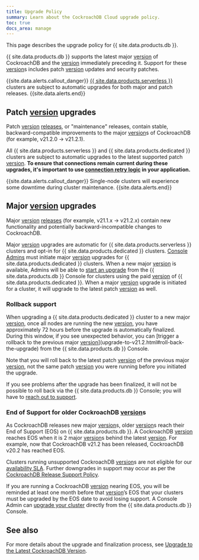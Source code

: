 ```yaml
---
title: Upgrade Policy
summary: Learn about the CockroachDB Cloud upgrade policy.
toc: true
docs_area: manage
---
```


This page describes the upgrade policy for {{ site.data.products.db }}.

{{ site.data.products.db }} supports the latest major [version](cluster-settings.html#setting-version) of CockroachDB and the [version](cluster-settings.html#setting-version) immediately preceding it. Support for these [version](cluster-settings.html#setting-version)s includes patch [version](cluster-settings.html#setting-version) updates and security patches.

{{site.data.alerts.callout_danger}}
[{{ site.data.products.serverless }}](quickstart.html) clusters are subject to automatic upgrades for both major and patch releases.
{{site.data.alerts.end}}

## Patch [version](cluster-settings.html#setting-version) upgrades

Patch [version](cluster-settings.html#setting-version) [releases](../releases/), or "maintenance" releases, contain stable, backward-compatible improvements to the major [version](cluster-settings.html#setting-version)s of CockroachDB (for example, v21.2.0 → v21.2.1).

All {{ site.data.products.serverless }} and {{ site.data.products.dedicated }} clusters are subject to automatic upgrades to the latest supported patch [version](cluster-settings.html#setting-version). **To ensure that connections remain current during these upgrades, it's important to use [connection retry logic](production-checklist.html#keeping-connections-current) in your application.**

{{site.data.alerts.callout_danger}}
Single-node clusters will experience some downtime during cluster maintenance.
{{site.data.alerts.end}}

## Major [version](cluster-settings.html#setting-version) upgrades

Major [version](cluster-settings.html#setting-version) [releases](../releases/) (for example, v21.1.x → v21.2.x) contain new functionality and potentially backward-incompatible changes to CockroachDB.

Major [version](cluster-settings.html#setting-version) upgrades are automatic for {{ site.data.products.serverless }} clusters and opt-in for {{ site.data.products.dedicated }} clusters. [Console Admins](console-access-management.html#console-admin) must initiate major [version](cluster-settings.html#setting-version) upgrades for {{ site.data.products.dedicated }} clusters. When a new major [version](cluster-settings.html#setting-version) is available, Admins will be able to [start an upgrade](upgrade-to-v21.2.html) from the {{ site.data.products.db }} Console for clusters using the paid [version](cluster-settings.html#setting-version) of {{ site.data.products.dedicated }}. When a major [version](cluster-settings.html#setting-version) upgrade is initiated for a cluster, it will upgrade to the latest patch [version](cluster-settings.html#setting-version) as well.

### Rollback support

When upgrading a {{ site.data.products.dedicated }} cluster to a new major [version](cluster-settings.html#setting-version), once all nodes are running the new [version](cluster-settings.html#setting-version), you have approximately 72 hours before the upgrade is automatically finalized. During this window, if you see unexpected behavior, you can [trigger a rollback to the previous major [version](cluster-settings.html#setting-version)](upgrade-to-v21.2.html#roll-back-the-upgrade) from the {{ site.data.products.db }} Console. 

Note that you will roll back to the latest patch [version](cluster-settings.html#setting-version) of the previous major [version](cluster-settings.html#setting-version), not the same patch [version](cluster-settings.html#setting-version) you were running before you initiated the upgrade.

If you see problems after the upgrade has been finalized, it will not be possible to roll back via the {{ site.data.products.db }} Console; you will have to [reach out to support](https://support.cockroachlabs.com/hc/en-us/requests/new).

### End of Support for older CockroachDB [version](cluster-settings.html#setting-version)s

As CockroachDB releases new major [version](cluster-settings.html#setting-version)s, older [version](cluster-settings.html#setting-version)s reach their End of Support (EOS) on {{ site.data.products.db }}. A CockroachDB [version](cluster-settings.html#setting-version) reaches EOS when it is 2 major [version](cluster-settings.html#setting-version)s behind the latest [version](cluster-settings.html#setting-version). For example, now that CockroachDB v21.2 has been released, CockroachDB v20.2 has reached EOS.

Clusters running unsupported CockroachDB [version](cluster-settings.html#setting-version)s are not eligible for our [availability SLA](https://www.cockroachlabs.com/cloud-terms-and-conditions). Further downgrades in support may occur as per the [CockroachDB Release Support Policy](../releases/release-support-policy.html).

If you are running a CockroachDB [version](cluster-settings.html#setting-version) nearing EOS, you will be reminded at least one month before that [version](cluster-settings.html#setting-version)’s EOS that your clusters must be upgraded by the EOS date to avoid losing support. A Console Admin can [upgrade your cluster](upgrade-to-v21.2.html) directly from the {{ site.data.products.db }} Console.

## See also

For more details about the upgrade and finalization process, see [Upgrade to the Latest CockroachDB Version](upgrade-to-v21.2.html).
